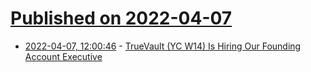 # [Published on 2022-04-07](index.md)

* [2022-04-07, 12:00:46](https://news.ycombinator.com/item?id=30943310) - [TrueVault (YC W14) Is Hiring Our Founding Account Executive](https://www.ycombinator.com/companies/truevault/jobs/4bVCF2r-founding-account-executive)
